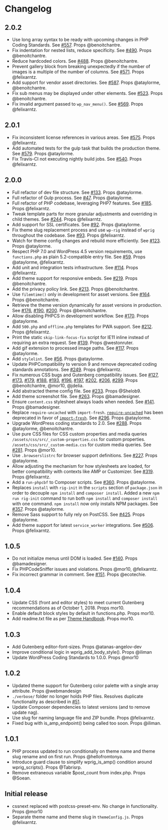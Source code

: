 # Changelog

## 2.0.2

- Use long array syntax to be ready with upcoming changes in PHP Coding Standards. See [#557](https://github.com/wprig/wprig/pull/557). Props @benoitchantre.
- Fix indentation for nested lists, reduce specificity. See [#490](https://github.com/wprig/wprig/pull/490). Props @benoitchantre.
- Reduce hardcoded colors. See [#488](https://github.com/wprig/wprig/pull/488). Props @benoitchantre.
- Prevent gallery block from breaking unexpectedly if the number of images is a multiple of the number of columns. See [#571](https://github.com/wprig/wprig/pull/571). Props @felixarntz.
- Add support for vendor asset directories. See [#587](https://github.com/wprig/wprig/pull/587). Props @ataylorme, @benoitchantre.
- Fix sub menus may be displayed under other elements. See [#523](https://github.com/wprig/wprig/pull/523). Props @benoitchantre.
- Fix invalid argument passed to `wp_nav_menu()`. See [#569](https://github.com/wprig/wprig/pull/569). Props @felixarntz.

## 2.0.1
- Fix inconsistent license references in various areas. See [#575](https://github.com/wprig/wprig/pull/575). Props @felixarntz.
- Add automated tests for the gulp task that builds the production theme. See [#579](https://github.com/wprig/wprig/pull/579). Props @ataylorme.
- Fix Travis-CI not executing nightly build jobs. See [#540](https://github.com/wprig/wprig/pull/540). Props @felixarntz.

## 2.0.0
- Full refactor of dev file structure. See [#133](https://github.com/wprig/wprig/pull/133). Props @ataylorme.
- Full refactor of Gulp process. See [#47](https://github.com/wprig/wprig/pull/47). Props @ataylorme.
- Full refactor of PHP codebase, leveraging PHP7 features. See [#185](https://github.com/wprig/wprig/pull/185). Props @felixarntz.
- Tweak template parts for more granular adjustments and overriding in child themes. See [#244](https://github.com/wprig/wprig/pull/244). Props @felixarntz.
- Add support for SSL certificates. See [#92](https://github.com/wprig/wprig/pull/92). Props @ataylorme.
- Fix theme slug replacement process and use `wp-rig` instead of `wprig` throughout the codebase. See [#93](https://github.com/wprig/wprig/pull/93). Props @felixarntz.
- Watch for theme config changes and rebuild more efficiently. See [#123](https://github.com/wprig/wprig/pull/123). Props @ataylorme.
- Respect PHP 7.0 and WordPress 4.5 version requirements, use `functions.php` as plain 5.2-compatible entry file. See [#59](https://github.com/wprig/wprig/pull/59). Props @ataylorme, @felixarntz.
- Add unit and integration tests infrastructure. See [#114](https://github.com/wprig/wprig/pull/114). Props @felixarntz.
- Add theme support for responsive embeds. See [#219](https://github.com/wprig/wprig/pull/219). Props @benoitchantre.
- Add the privacy policy link. See [#213](https://github.com/wprig/wprig/pull/213). Props @benoitchantre.
- Use `filemtime()` only in development for asset versions. See [#164](https://github.com/wprig/wprig/pull/164). Props @benoitchantre.
- Retrieve the theme version dynamically for asset versions in production. See [#176](https://github.com/wprig/wprig/pull/176), [#190](https://github.com/wprig/wprig/pull/190), [#200](https://github.com/wprig/wprig/pull/200). Props @benoitchantre.
- Allow disabling PHPCS in development workflow. See [#170](https://github.com/wprig/wprig/pull/170). Props @ataylorme.
- Add `500.php` and `offline.php` templates for PWA support. See [#212](https://github.com/wprig/wprig/pull/212). Props @felixarntz.
- Print the static `skip-link-focus-fix` script for IE11 inline instead of requiring an extra request. See [#139](https://github.com/wprig/wprig/pull/139). Props @westonruter.
- Add gif extension to processed image paths. See [#117](https://github.com/wprig/wprig/pull/117). Props @ataylorme.
- Add `stylelint`. See [#56](https://github.com/wprig/wprig/pull/56). Props @ataylorme.
- Update PHPCompatibility to version 9 and remove deprecated coding standards annotations. See [#249](https://github.com/wprig/wprig/pull/249). Props @felixarntz.
- Fix numerous CSS bugs and Gutenberg compatibility issues. See [#127](https://github.com/wprig/wprig/pull/127), [#173](https://github.com/wprig/wprig/pull/173), [#179](https://github.com/wprig/wprig/pull/179), [#188](https://github.com/wprig/wprig/pull/188), [#193](https://github.com/wprig/wprig/pull/193), [#196](https://github.com/wprig/wprig/pull/196), [#197](https://github.com/wprig/wprig/pull/197), [#202](https://github.com/wprig/wprig/pull/202), [#206](https://github.com/wprig/wprig/pull/206), [#299](https://github.com/wprig/wprig/pull/299). Props @benoitchantre, @mor10, @jdelia.
- Add abstracted theme config file. See [#233](https://github.com/wprig/wprig/pull/233). Props @Shelob9.
- Add theme screenshot file. See [#263](https://github.com/wprig/wprig/pull/263). Props @bamadesigner.
- Ensure `content.css` stylesheet always loads when needed. See [#141](https://github.com/wprig/wprig/pull/141). Props @bamadesigner.
- Replace `require-uncached` with `import-fresh`. [`require-uncached`](https://www.npmjs.com/package/require-uncached) has been deprecated in favor of [`import-fresh`](https://www.npmjs.com/package/import-fresh). See [#296](https://github.com/wprig/wprig/pull/296). Props @ataylorme.
- Upgrade WordPress coding standards to 2.0. See [#288](https://github.com/wprig/wprig/pull/295). Props @ataylorme, @benoitchantre.
- Use pure CSS files for CSS custom properties and media queries
`/assets/css/src/_custom-properties.css` for custom properties.
`/assets/css/src/_custom-media.css` for custom media queries.
See [#281](https://github.com/wprig/wprig/pull/281). Props @mor10.
- Use `.browserslistrc` for browser support definitions. See [#227](https://github.com/wprig/wprig/pull/227). Props @ataylorme.
- Allow adjusting the mechanism for how stylesheets are loaded, for better compatibility with contexts like AMP or Customizer. See [#319](https://github.com/wprig/wprig/pull/319). Props @felixarntz.
- Add a `run-phpcbf` to Composer scripts. See [#360](https://github.com/wprig/wprig/pull/360). Props @ataylorme.
- Replaces `install` with `rig-init` in the `scripts` section of `package.json` in order to decouple `npm install` and `composer install`. Added a new `npm run rig-init` command to run both `npm install` and `composer install` with one command. `npm install` now only installs NPM packages. See [#357](https://github.com/wprig/wprig/pull/357). Props @ataylorme.
- Remove Sass support to fully rely on PostCSS. See [#425](https://github.com/wprig/wprig/pull/425). Props @ataylorme.
- Add theme support for latest `service_worker` integrations. See [#506](https://github.com/wprig/wprig/pull/506). Props @felixarntz.

## 1.0.5
- Do not initialize menus until DOM is loaded. See [#140](https://github.com/wprig/wprig/pull/140). Props @bamadesigner.
- Fix PHPCodeSniffer issues and violations. Props @mor10, @felixarntz.
- Fix incorrect grammar in comment. See [#151](https://github.com/wprig/wprig/pull/151). Props @ecotechie.

## 1.0.4
- Update CSS (front and editor styles) to meet current Gutenberg recommendations as of October 1, 2018. Props mor10.
- Enable default block styles by default in functions.php. Props mor10.
- Add readme.txt file as per [Theme Handbook](https://developer.wordpress.org/themes/release/writing-documentation/). Props mor10.

## 1.0.3
- Add Gutenberg editor-font-sizes. Props @atanas-angelov-dev
- Improve conditional logic in wprig_add_body_style(). Props @iliman
- Update WordPress Coding Standards to 1.0.0. Props @mor10

## 1.0.2
- Updated theme support for Gutenberg color palette with a single array attribute. Props @webmandesign
- `./verbose/` folder no longer holds PHP files. Resolves duplicate functionality as described in [#51](https://github.com/wprig/wprig/issues/51).
- Update Composer dependencies to latest versions (and to remove update nag).
- Use slug for naming language file and ZIP bundle. Props @felixarntz.
- Fixed bug with is_amp_endpoint() being called too soon. Props @iliman.

## 1.0.1
- PHP process updated to run conditionally on theme name and theme slug rename and on first run. Props @hellofromtonya.
- Introduce guard clause to simplify wprig_is_amp() condition around wprig_scripts(). Props @Tabrisrp.
- Remove extraneous variable $post_count from index.php. Props @Soean.

## Initial release
- cssnext replaced with postcss-preset-env. No change in functionality. Props @mor10
- Separate theme name and theme slug in `themeConfig.js`. Props @felixarntz.
